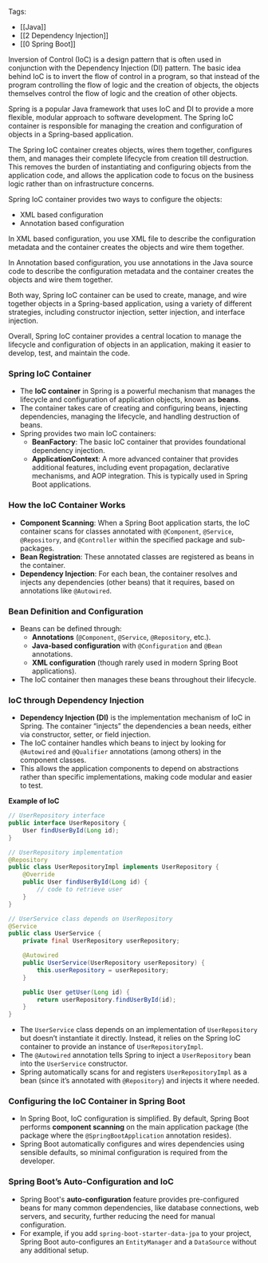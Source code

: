Tags:
- [[Java]]
- [[2 Dependency Injection]]
- [[0 Spring Boot]]

Inversion of Control (IoC) is a design pattern that is often used in conjunction with the Dependency Injection (DI) pattern. The basic idea behind IoC is to invert the flow of control in a program, so that instead of the program controlling the flow of logic and the creation of objects, the objects themselves control the flow of logic and the creation of other objects.

Spring is a popular Java framework that uses IoC and DI to provide a more flexible, modular approach to software development. The Spring IoC container is responsible for managing the creation and configuration of objects in a Spring-based application.

The Spring IoC container creates objects, wires them together, configures them, and manages their complete lifecycle from creation till destruction. This removes the burden of instantiating and configuring objects from the application code, and allows the application code to focus on the business logic rather than on infrastructure concerns.

Spring IoC container provides two ways to configure the objects:

- XML based configuration
- Annotation based configuration

In XML based configuration, you use XML file to describe the configuration metadata and the container creates the objects and wire them together.

In Annotation based configuration, you use annotations in the Java source code to describe the configuration metadata and the container creates the objects and wire them together.

Both way, Spring IoC container can be used to create, manage, and wire together objects in a Spring-based application, using a variety of different strategies, including constructor injection, setter injection, and interface injection.

Overall, Spring IoC container provides a central location to manage the lifecycle and configuration of objects in an application, making it easier to develop, test, and maintain the code.

### **Spring IoC Container**

- The **IoC container** in Spring is a powerful mechanism that manages the lifecycle and configuration of application objects, known as **beans**.
- The container takes care of creating and configuring beans, injecting dependencies, managing the lifecycle, and handling destruction of beans.
- Spring provides two main IoC containers:
    - **BeanFactory**: The basic IoC container that provides foundational dependency injection.
    - **ApplicationContext**: A more advanced container that provides additional features, including event propagation, declarative mechanisms, and AOP integration. This is typically used in Spring Boot applications.
### **How the IoC Container Works**

- **Component Scanning**: When a Spring Boot application starts, the IoC container scans for classes annotated with `@Component`, `@Service`, `@Repository`, and `@Controller` within the specified package and sub-packages.
- **Bean Registration**: These annotated classes are registered as beans in the container.
- **Dependency Injection**: For each bean, the container resolves and injects any dependencies (other beans) that it requires, based on annotations like `@Autowired`.
### **Bean Definition and Configuration**

- Beans can be defined through:
    - **Annotations** (`@Component`, `@Service`, `@Repository`, etc.).
    - **Java-based configuration** with `@Configuration` and `@Bean` annotations.
    - **XML configuration** (though rarely used in modern Spring Boot applications).
- The IoC container then manages these beans throughout their lifecycle.
### **IoC through Dependency Injection**

- **Dependency Injection (DI)** is the implementation mechanism of IoC in Spring. The container “injects” the dependencies a bean needs, either via constructor, setter, or field injection.
- The IoC container handles which beans to inject by looking for `@Autowired` and `@Qualifier` annotations (among others) in the component classes.
- This allows the application components to depend on abstractions rather than specific implementations, making code modular and easier to test.

**Example of IoC**
```java
// UserRepository interface
public interface UserRepository {
    User findUserById(Long id);
}

// UserRepository implementation
@Repository
public class UserRepositoryImpl implements UserRepository {
    @Override
    public User findUserById(Long id) {
        // code to retrieve user
    }
}

// UserService class depends on UserRepository
@Service
public class UserService {
    private final UserRepository userRepository;

    @Autowired
    public UserService(UserRepository userRepository) {
        this.userRepository = userRepository;
    }

    public User getUser(Long id) {
        return userRepository.findUserById(id);
    }
}
```

- The `UserService` class depends on an implementation of `UserRepository` but doesn’t instantiate it directly. Instead, it relies on the Spring IoC container to provide an instance of `UserRepositoryImpl`.
- The `@Autowired` annotation tells Spring to inject a `UserRepository` bean into the `UserService` constructor.
- Spring automatically scans for and registers `UserRepositoryImpl` as a bean (since it’s annotated with `@Repository`) and injects it where needed.

### **Configuring the IoC Container in Spring Boot**

- In Spring Boot, IoC configuration is simplified. By default, Spring Boot performs **component scanning** on the main application package (the package where the `@SpringBootApplication` annotation resides).
- Spring Boot automatically configures and wires dependencies using sensible defaults, so minimal configuration is required from the developer.
### **Spring Boot’s Auto-Configuration and IoC**

- Spring Boot's **auto-configuration** feature provides pre-configured beans for many common dependencies, like database connections, web servers, and security, further reducing the need for manual configuration.
- For example, if you add `spring-boot-starter-data-jpa` to your project, Spring Boot auto-configures an `EntityManager` and a `DataSource` without any additional setup.